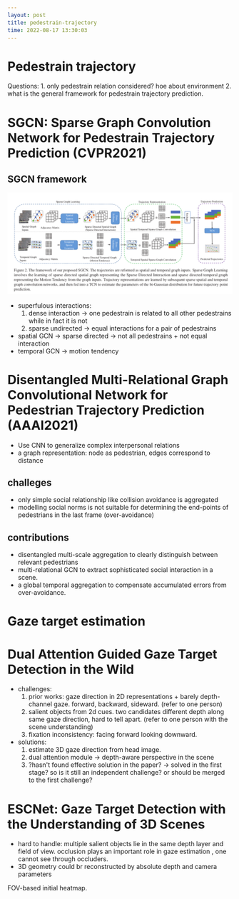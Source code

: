 ```yaml
---
layout: post
title: pedestrain-trajectory
time: 2022-08-17 13:30:03
---
```


# Pedestrain trajectory

Questions:
    1. only pedestrain relation considered? hoe about environment
    2. what is the general framework for pedestrain trajectory prediction.

# SGCN: Sparse Graph Convolution Network for Pedestrain Trajectory Prediction (CVPR2021)
## SGCN framework
![SGCN framework](/assets/images/SGCN-framework.png)

- superfulous interactions:
    1. dense interaction -> one pedestrain is related to all other pedestrains while in fact it is not
    2. sparse undirected -> equal interactions for a pair of pedestrains
- spatial GCN -> sparse directed -> not all pedestrains + not equal interaction
- temporal GCN -> motion tendency

# Disentangled Multi-Relational Graph Convolutional Network for Pedestrian Trajectory Prediction (AAAI2021)
- Use CNN to generalize complex interpersonal relations
- a graph representation: node as pedestrian, edges correspond to distance

## challeges
- only simple social relationship like collision avoidance is aggregated
- modelling social norms is not suitable for determining the end-points of pedestrians in the last frame (over-avoidance) 
## contributions
- disentangled multi-scale aggregation to clearly distinguish between relevant pedestrians
- multi-relational GCN to extract sophisticated social interaction in a scene.
- a global temporal aggregation to compensate accumulated errors from over-avoidance.
# Gaze target estimation

# Dual Attention Guided Gaze Target Detection in the Wild

- challenges:
    1. prior works: gaze direction in 2D representations + barely depth-channel gaze. forward, backward, sideward. (refer to one person)
    2. salient objects from 2d cues. two candidates different depth along same gaze direction, hard to tell apart. (refer to one person with the scene understanding)
    3. fixation inconsistency: facing forward looking downward.
- solutions:
    1. estimate 3D gaze direction from head image.
    2. dual attention module -> depth-aware perspective in the scene
    3. ?hasn't found effective solution in the paper? -> solved in the first stage? so is it still an independent challenge? or should be merged to the first challenge?

# ESCNet: Gaze Target Detection with the Understanding of 3D Scenes

- hard to handle: multiple salient objects lie in the same depth layer and field of view. occlusion plays an important role in gaze estimation , one cannot see through occluders.
- 3D geometry could br reconstructed by absolute depth and camera parameters

FOV-based initial heatmap.